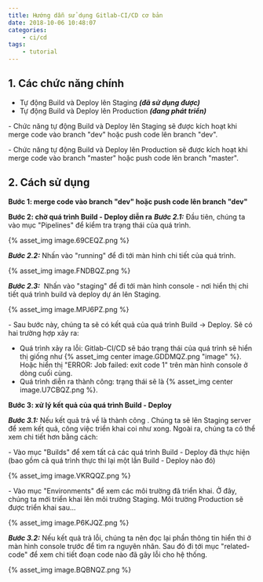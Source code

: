 ```yaml
---
title: Hướng dẫn sử dụng Gitlab-CI/CD cơ bản
date: 2018-10-06 10:48:07
categories: 
    - ci/cd
tags: 
    - tutorial
---
```

## 1. Các chức năng chính
* Tự động Build và Deploy lên Staging ___(đã sử dụng được)___
* Tự động Build và Deploy lên Production ___(đang phát triển)___

\- Chức năng tự động Build và Deploy lên Staging sẽ được kích hoạt khi merge code vào
branch "dev" hoặc push code lên branch "dev".

\- Chức năng tự động Build và Deploy lên Production sẽ được kích hoạt khi merge code vào
branch "master" hoặc push code lên branch "master".


## 2. Cách sử dụng
**Bước 1: merge code vào branch "dev" hoặc push code lên branch "dev"**

**Bước 2: chờ quá trình Build - Deploy diễn ra**
___Bước 2.1:___ Đầu tiên, chúng ta vào mục "Pipelines" để kiểm tra trạng thái của quá trình. 

{% asset_img image.69CEQZ.png %}

___Bước 2.2:___ Nhấn vào "running" để đi tới màn hình chi tiết của quá trình.

{% asset_img image.FNDBQZ.png %}

___Bước 2.3:___ ​ Nhấn vào "staging" để đi tới màn hình console - nơi hiển thị chi tiết quá trình build và deploy dự án lên Staging.

{% asset_img image.MPJ6PZ.png %}



\- Sau bước này, chúng ta sẽ có kết quả của quá trình Build -> Deploy. Sẽ có hai trường hợp xảy ra:
* Quá trình xảy ra lỗi: Gitlab-CI/CD sẽ báo trạng thái của quá trình sẽ hiển thị giống như {% asset_img center image.GDDMQZ.png "image" %}. Hoặc hiển thị "ERROR: Job failed: exit code 1" trên màn hình console ở dòng cuối cùng. 
* Quá trình diễn ra thành công: trạng thái sẽ là {% asset_img center image.U7CBQZ.png %}.

**Bước 3: xử lý kết quả của quá trình Build - Deploy**

___Bước 3.1:___ N​ếu kết quả trả về là thành công . Chúng ta sẽ lên Staging server để xem
kết quả, công việc triển khai coi như xong. Ngoài ra, chúng ta có thể xem chi tiết hơn bằng
cách:

\- Vào mục "Builds" để xem tất cả các quá trình Build - Deploy đã thực hiện (bao gồm cả quá
trình thực thi lại một lần Build - Deploy nào đó)

{% asset_img image.VKRQQZ.png %}

\- Vào mục "Environments" để xem các môi trường đã triển khai. Ở đây, chúng ta mới triển
khai lên môi trường Staging. Môi trường Production sẽ được triển khai sau...

{% asset_img image.P6KJQZ.png %}

___Bước 3.2:___ Nếu kết quả trả lỗi, chúng ta nên đọc lại phần thông tin hiển thi ở màn hình console trước để tìm ra nguyên nhân. Sau đó đi tới mục "related-code" để xem chi tiết đoạn code nào đã gây lỗi cho hệ thống. 

{% asset_img image.BQBNQZ.png %}


